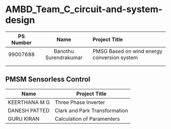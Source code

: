 # AMBD_Team_C_circuit-and-system-design

|PS Number|Name|Project Title|
|:----:|:---:|:-----|
|99007688|Banothu Surendrakumar|PMSG Based on wind energy conversion system|
||||
||||


## PMSM Sensorless Control
| Name | Project Title |
|------|---------------|
|KEERTHANA M G | Three Phase Inverter |
|DANESH PATTED | Clark and Park Transformation |
|GURU KIRAN | Calculation of Paramenters |
